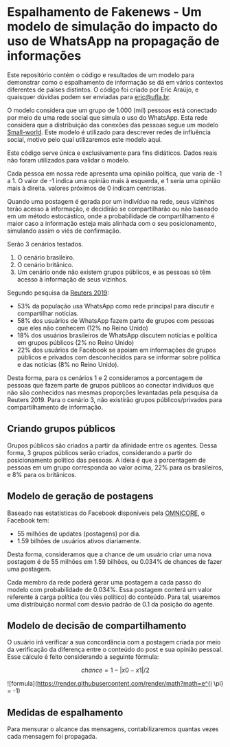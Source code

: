 # Espalhamento de Fakenews - Um modelo de simulação do impacto do uso de WhatsApp na propagação de informações

Este repositório contém o código e resultados de um modelo para demonstrar como o espalhamento de informação se dá em vários contextos diferentes de países distintos. O código foi criado por Eric Araújo, e quaisquer dúvidas podem ser enviadas para eric@ufla.br.

O modelo considera que um grupo de 1.000 (mil) pessoas está conectado por meio de uma rede social que simula o uso do WhatsApp. Esta rede considera que a distribuição das conexões das pessoas segue um modelo [Small-world](https://pt.wikipedia.org/wiki/Redes_de_pequeno_mundo). Este modelo é utilizado para descrever redes de influência social, motivo pelo qual utilizaremos este modelo aqui.

Este código serve única e exclusivamente para fins didáticos. Dados reais não foram utilizados para validar o modelo.

Cada pessoa em nossa rede apresenta uma opinião política, que varia de -1 a 1. O valor de -1 indica uma opinião mais à esquerda, e 1 seria uma opinião mais à direita. valores próximos de 0 indicam centristas. 

Quando uma postagem é gerada por um indivíduo na rede, seus vizinhos terão acesso à informação, e decidirão se compartilharão ou não baseado em um método estocástico, onde a probabilidade de compartilhamento é maior caso a informação esteja mais alinhada com o seu posicionamento, simulando assim o viés de confirmação.

Serão 3 cenários testados.

1. O cenário brasileiro.
2. O cenário britânico.
3. Um cenário onde não existem grupos públicos, e as pessoas só têm acesso à informação de seus vizinhos.

Segundo pesquisa da [Reuters 2019](https://reutersinstitute.politics.ox.ac.uk/sites/default/files/inline-files/DNR_2019_FINAL.pdf):

* 53\% da população usa WhatsApp como rede principal para discutir e compartilhar notícias. 
* 58\% dos usuários de WhatsApp fazem parte de grupos com pessoas que eles não conhecem (12\% no Reino Unido)
* 18\% dos usuários brasileiros de WhatsApp discutem notícias e política em grupos públicos (2\% no Reino Unido)
* 22\% dos usuários de Facebook se apoiam em informações de grupos públicos e privados com desconhecidos para se informar sobre política e das notícias (8\% no Reino Unido).

Desta forma, para os cenários 1 e 2 consideramos a porcentagem de pessoas que fazem parte de grupos públicos ao conectar indivíduos que não são conhecidos nas mesmas proporções levantadas pela pesquisa da Reuters 2019. Para o cenário 3, não existirão grupos públicos/privados para compartilhamento de informação.

## Criando grupos públicos

Grupos públicos são criados a partir da afinidade entre os agentes. Dessa forma, 3 grupos públicos serão criados, considerando a partir do posicionamento político das pessoas. A ideia é que a porcentagem de pessoas em um grupo corresponda ao valor acima, 22\% para os brasileiros, e 8\% para os britânicos.

## Modelo de geração de postagens

Baseado nas estatísticas do Facebook disponíveis pela [OMNICORE](https://www.omnicoreagency.com/facebook-statistics/), o Facebook tem:

* 55 milhões de updates (postagens) por dia.
* 1.59 bilhões de usuários ativos diariamente.

Desta forma, consideramos que a chance de um usuário criar uma nova postagem é de 55 milhões em 1.59 bilhões, ou 0.034\% de chances de fazer uma postagem.

Cada membro da rede poderá gerar uma postagem a cada passo do modelo com probabilidade de 0.034%. Essa postagem conterá um valor referente à carga política (ou viés político) do conteúdo. Para tal, usaremos uma distribuição normal com desvio padrão de 0.1 da posição do agente.

## Modelo de decisão de compartilhamento

O usuário irá verificar a sua concordância com a postagem criada por meio da verificação da diferença entre o conteúdo do post e sua opinião pessoal. Esse cálculo é feito considerando a seguinte fórmula:

$$chance = 1 - |x0 - x1|/2$$

![formula](https://render.githubusercontent.com/render/math?math=e^{i \pi} = -1)


## Medidas de espalhamento

Para mensurar o alcance das mensagens, contabilizaremos quantas vezes cada mensagem foi propagada.

